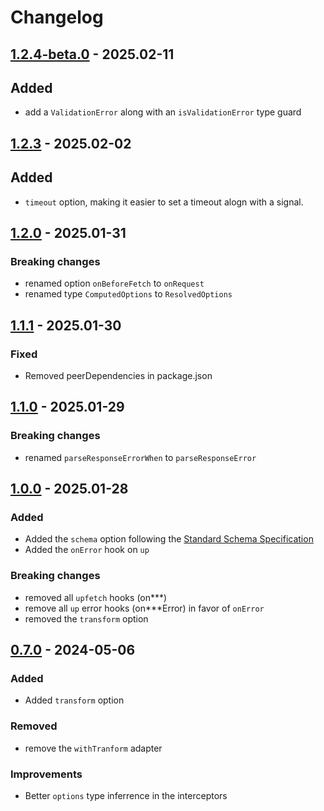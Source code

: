 # Changelog

## [1.2.4-beta.0](https://github.com/L-Blondy/up-fetch/compare/v1.2.3...v1.2.4-beta.0) - 2025.02-11

## Added

- add a `ValidationError` along with an `isValidationError` type guard

## [1.2.3](https://github.com/L-Blondy/up-fetch/compare/v1.2.0...v1.2.3) - 2025.02-02

## Added

- `timeout` option, making it easier to set a timeout alogn with a signal.

## [1.2.0](https://github.com/L-Blondy/up-fetch/compare/v1.1.1...v1.2.0) - 2025.01-31

### Breaking changes

- renamed option `onBeforeFetch` to `onRequest`
- renamed type `ComputedOptions` to `ResolvedOptions`

## [1.1.1](https://github.com/L-Blondy/up-fetch/compare/v1.1.0...v1.1.1) - 2025.01-30

### Fixed

- Removed peerDependencies in package.json

## [1.1.0](https://github.com/L-Blondy/up-fetch/compare/v1.0.0...v1.1.0) - 2025.01-29

### Breaking changes

- renamed `parseResponseErrorWhen` to `parseResponseError`

## [1.0.0](https://github.com/L-Blondy/up-fetch/compare/v0.7.0...v1.0.0) - 2025.01-28

### Added

- Added the `schema` option following the [Standard Schema Specification](https://github.com/standard-schema/standard-schema)
- Added the `onError` hook on `up`

### Breaking changes

- removed all `upfetch` hooks (on\*\*\*)
- remove all `up` error hooks (on\*\*\*Error) in favor of `onError`
- removed the `transform` option

## [0.7.0](https://github.com/L-Blondy/up-fetch/compare/v0.6.0...v0.7.0) - 2024-05-06

### Added

- Added `transform` option

### Removed

- remove the `withTranform` adapter

### Improvements

- Better `options` type inferrence in the interceptors
